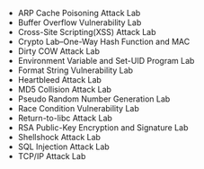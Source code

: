 - ARP Cache Poisoning Attack Lab
- Buffer Overflow Vulnerability Lab
- Cross-Site Scripting(XSS) Attack Lab
- Crypto Lab–One-Way Hash Function and MAC
- Dirty COW Attack Lab
- Environment Variable and Set-UID Program Lab
- Format String Vulnerability Lab
- Heartbleed  Attack Lab
- MD5 Collision Attack Lab
- Pseudo Random Number Generation Lab
- Race Condition Vulnerability Lab
- Return-to-libc Attack Lab
- RSA Public-Key Encryption and Signature Lab
- Shellshock Attack Lab
- SQL Injection Attack Lab
- TCP/IP Attack Lab